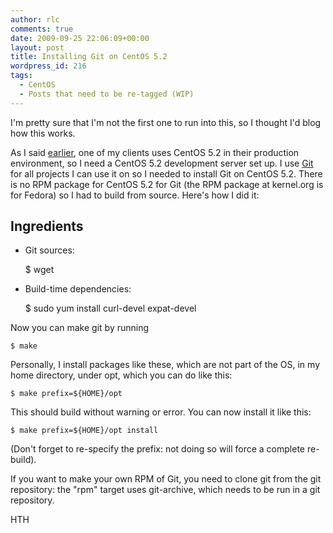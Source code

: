 ```yaml
---
author: rlc
comments: true
date: 2009-09-25 22:06:09+00:00
layout: post
title: Installing Git on CentOS 5.2
wordpress_id: 216
tags:
  - CentOS
  - Posts that need to be re-tagged (WIP)
---
```


I'm pretty sure that I'm not the first one to run into this, so I thought I'd blog how this works.<!--more-->

As I said [earlier](/blog/2009/09/running-a-lamp-debian-vs-centos/), one of my clients uses CentOS 5.2 in their production environment, so I need a CentOS 5.2 development server set up. I use [Git](https://git-scm.com/) for all projects I can use it on so I needed to install Git on CentOS 5.2. There is no RPM package for CentOS 5.2 for Git (the RPM package at kernel.org is for Fedora) so I had to build from source. Here's how I did it:

## Ingredients

- Git sources:

  $ wget

- Build-time dependencies:

  $ sudo yum install curl-devel expat-devel

Now you can make git by running

    $ make

Personally, I install packages like these, which are not part of the OS, in my home directory, under opt, which you can do like this:

    $ make prefix=${HOME}/opt

This should build without warning or error. You can now install it like this:

    $ make prefix=${HOME}/opt install

(Don't forget to re-specify the prefix: not doing so will force a complete re-build).

If you want to make your own RPM of Git, you need to clone git from the git repository: the "rpm" target uses git-archive, which needs to be run in a git repository.

HTH
